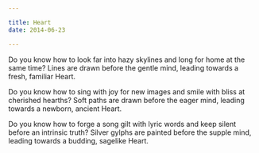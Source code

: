 ```yaml
---

title: Heart
date: 2014-06-23

---
```


Do you know how to
look far into hazy skylines and
long for home at the same time?
Lines are drawn before the gentle
mind, leading towards a fresh, familiar
Heart.

Do you know how to
sing with joy for new images and
smile with bliss at cherished hearths?
Soft paths are drawn before the eager
mind, leading towards a newborn, ancient
Heart.

Do you know how to
forge a song gilt with lyric words and
keep silent before an intrinsic truth?
Silver gylphs are painted before the supple
mind, leading towards a budding, sagelike
Heart.